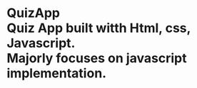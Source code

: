 # QuizApp <br> Quiz App built witth Html, css, Javascript. <br> Majorly focuses on javascript implementation.
